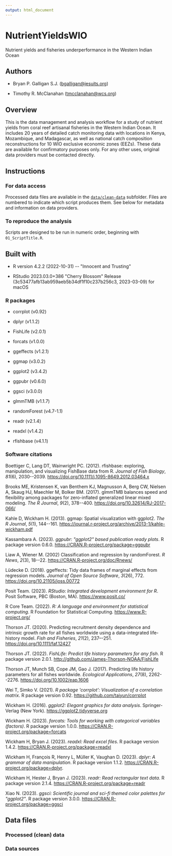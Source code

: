 ```yaml
---
output: html_document
---
```

# NutrientYieldsWIO

Nutrient yields and fisheries underperformance in the Western Indian Ocean

## Authors

- Bryan P. Galligan S.J. (bgalligan@jesuits.org)

- Timothy R. McClanahan (tmcclanahan@wcs.org)

## Overview

This is the data management and analysis workflow for a study of nutrient yields from coral reef artisanal fisheries in the Western Indian Ocean. It includes 20 years of detailed catch monitoring data with locations in Kenya, Mozambique, and Madagascar, as well as national catch composition reconstructions for 10 WIO exclusive economic zones (EEZs). These data are available for confirmatory purposes only. For any other uses, original data providers must be contacted directly.

## Instructions

### For data access

Processed data files are available in the [`data/clean-data`](https://github.com/bryanpgalligan/NutrientYieldsWIO/tree/main/data/clean-data) subfolder. Files are numbered to indicate which script produces them. See below for metadata and information on data providers.

### To reproduce the analysis

Scripts are designed to be run in numeric order, beginning with `01_ScriptTitle.R`.

## Built with

- R version 4.2.2 (2022-10-31) -- "Innocent and Trusting"

- RStudio 2023.03.0+386 "Cherry Blossom" Release (3c53477afb13ab959aeb5b34df1f10c237b256c3, 2023-03-09) for macOS

### R packages

- corrplot (v0.92)

- dplyr (v1.1.2)

- FishLife (v2.0.1)

- forcats (v1.0.0)

- ggeffects (v1.2.1)

- ggmap (v3.0.2)

- ggplot2 (v3.4.2)

- ggpubr (v0.6.0)

- ggsci (v3.0.0)

- glmmTMB (v1.1.7)

- randomForest (v4.7-1.1)

- readr (v2.1.4)

- readxl (v1.4.2)

- rfishbase (v4.1.1)

### Software citations

Boettiger C, Lang DT, Wainwright PC. (2012). rfishbase: exploring, manipulation, and visualizing FishBase data from R. _Journal of Fish Biology_, _81_(6), 2030--2039. <https://doi.org/10.1111/j.1095-8649.2012.03464.x>

Brooks ME, Kristensen K, van Benthem KJ, Magnusson A, Berg CW, Nielsen A, Skaug HJ, Maechler M, Bolker BM. (2017). glmmTMB balances speed and flexibility among packages for zero-inflated generalized linear mixed modeling. _The R Journal_, _9_(2), 378--400. <https://doi.org/10.32614/RJ-2017-066/>

Kahle D, Wickham H. (2013). ggmap: Spatial visualization with ggplot2. _The R Journal_, _5_(1), 144--161. <https://journal.r-project.org/archive/2013-1/kahle-wickham.pdf>

Kassambara A. (2023). _ggpubr: "ggplot2" based publication ready plots_. R package version 0.6.0. <https://CRAN.R-project.org/package=ggpubr>

Liaw A, Wiener M. (2002) Classification and regression by randomForest. _R News_, _2_(3), 18--22. <https://CRAN.R-project.org/doc/Rnews/>

Lüdecke D. (2018). ggeffects: Tidy data frames of marginal effects from regression models. _Journal of Open Source Software_, _3_(26), 772. <https://doi.org/10.21105/joss.00772>

Posit Team. (2023). _RStudio: Integrated development environment for R_. Posit Software, PBC (Boston, MA). <https://www.posit.co/>

R Core Team. (2022). _R: A language and environment for statistical computing_. R Foundation for Statistical Computing. <https://www.R-project.org/>

Thorson JT. (2020). Predicting recruitment density dependence and intrinsic growth rate for all fishes worldwide using a data-integrated life-history model. _Fish and Fisheries_, _21_(2), 237–-251. <https://doi.org/10.1111/faf.12427>

Thorson JT. (2022). _FishLife: Predict life history parameters for any fish_. R package version 2.0.1. <http://github.com/James-Thorson-NOAA/FishLife>

Thorson JT, Munch SB, Cope JM, Gao J. (2017). Predicting life history parameters for all fishes worldwide. _Ecological Applications_, _27_(8), 2262--2276. <https://doi.org/10.1002/eap.1606>

Wei T, Simko V. (2021). _R package 'corrplot': Visualization of a correlation matrix_. R package version 0.92. <https://github.com/taiyun/corrplot>

Wickham H. (2016). _ggplot2: Elegant graphics for data analysis_. Springer-Verlag (New York). <https://ggplot2.tidyverse.org>

Wickham H. (2023). _forcats: Tools for working with categorical variables (factors)_. R package version 1.0.0. <https://CRAN.R-project.org/package=forcats>

Wickham H, Bryan J. (2023). _readxl: Read excel files_. R package version 1.4.2. <https://CRAN.R-project.org/package=readxl>

Wickham H, François R, Henry L, Müller K, Vaughan D. (2023). _dplyr: A grammar of data manipulation_. R package version 1.1.2. <https://CRAN.R-project.org/package=dplyr>.

Wickham H, Hester J, Bryan J. (2023). _readr: Read rectangular text data_. R package version 2.1.4. <https://CRAN.R-project.org/package=readr>

Xiao N. (2023). _ggsci: Scientific journal and sci-fi themed color palettes for "ggplot2"_. R package version 3.0.0. <https://CRAN.R-project.org/package=ggsci>

## Data files

### Processed (clean) data

### Data sources











